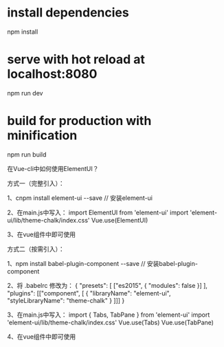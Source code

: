 # install dependencies
npm install

# serve with hot reload at localhost:8080
npm run dev

# build for production with minification
npm run build



在Vue-cli中如何使用ElementUI？


方式一（完整引入）：


  1、cnpm install element-ui --save  // 安装element-ui

  2、在main.js中写入：
    import ElementUI from 'element-ui'
    import 'element-ui/lib/theme-chalk/index.css'
    Vue.use(ElementUI)

  3、在vue组件中即可使用




方式二（按需引入）：


  1、npm install babel-plugin-component --save  // 安装babel-plugin-component

  2、将 .babelrc 修改为：
    {
      "presets": [
        ["es2015", { "modules": false }]
      ],
      "plugins": [["component", [
        {
          "libraryName": "element-ui",
          "styleLibraryName": "theme-chalk"
        }
      ]]]
    }

  3、在main.js中写入：
     import { Tabs, TabPane } from 'element-ui'
     import 'element-ui/lib/theme-chalk/index.css'
     Vue.use(Tabs)
     Vue.use(TabPane)

  4、在vue组件中即可使用


